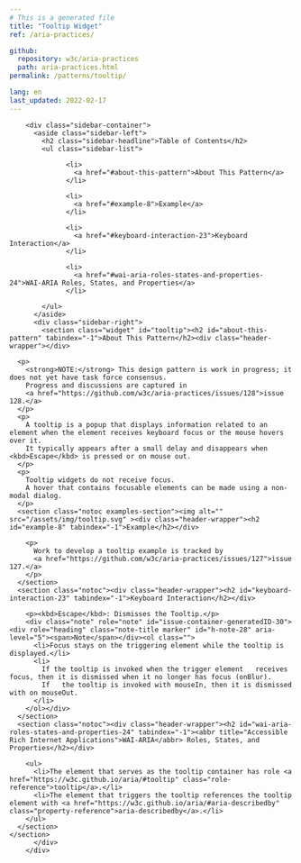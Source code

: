 ```yaml
---
# This is a generated file
title: "Tooltip Widget"
ref: /aria-practices/

github:
  repository: w3c/aria-practices
  path: aria-practices.html
permalink: /patterns/tooltip/

lang: en
last_updated: 2022-02-17
---
```



<link rel="stylesheet" href="/assets/styles.css">
<!-- Code highlighting styles -->
<link rel="stylesheet" href="/index/css/github.css">

<div>

        <div class="sidebar-container">
          <aside class="sidebar-left">
            <h2 class="sidebar-headline">Table of Contents</h2>
            <ul class="sidebar-list">
              
                  <li>
                    <a href="#about-this-pattern">About This Pattern</a>
                  </li>
                 
                  <li>
                    <a href="#example-8">Example</a>
                  </li>
                 
                  <li>
                    <a href="#keyboard-interaction-23">Keyboard Interaction</a>
                  </li>
                 
                  <li>
                    <a href="#wai-aria-roles-states-and-properties-24">WAI-ARIA Roles, States, and Properties</a>
                  </li>
                
            </ul>
          </aside>
          <div class="sidebar-right">
            <section class="widget" id="tooltip"><h2 id="about-this-pattern" tabindex="-1">About This Pattern</h2><div class="header-wrapper"></div>
      
      <p>
        <strong>NOTE:</strong> This design pattern is work in progress; it does not yet have task force consensus.
        Progress and discussions are captured in
        <a href="https://github.com/w3c/aria-practices/issues/128">issue 128.</a>
      </p>
      <p>
        A tooltip is a popup that displays information related to an element when the element receives keyboard focus or the mouse hovers over it.
        It typically appears after a small delay and disappears when <kbd>Escape</kbd> is pressed or on mouse out.
      </p>
      <p>
        Tooltip widgets do not receive focus.
        A hover that contains focusable elements can be made using a non-modal dialog.
      </p>
      <section class="notoc examples-section"><img alt="" src="/assets/img/tooltip.svg" ><div class="header-wrapper"><h2 id="example-8" tabindex="-1">Example</h2></div>
        
        <p>
          Work to develop a tooltip example is tracked by
          <a href="https://github.com/w3c/aria-practices/issues/127">issue 127.</a>
        </p>
      </section>
      <section class="notoc"><div class="header-wrapper"><h2 id="keyboard-interaction-23" tabindex="-1">Keyboard Interaction</h2></div>
        
        <p><kbd>Escape</kbd>: Dismisses the Tooltip.</p>
        <div class="note" role="note" id="issue-container-generatedID-30"><div role="heading" class="note-title marker" id="h-note-28" aria-level="5"><span>Note</span></div><ol class="">
          <li>Focus stays on the triggering element while the tooltip is displayed.</li>
          <li>
            If the tooltip is invoked when the trigger element   receives focus, then it is dismissed when it no longer has focus (onBlur).
            If   the tooltip is invoked with mouseIn, then it is dismissed with on mouseOut.
          </li>
        </ol></div>
      </section>
      <section class="notoc"><div class="header-wrapper"><h2 id="wai-aria-roles-states-and-properties-24" tabindex="-1"><abbr title="Accessible Rich Internet Applications">WAI-ARIA</abbr> Roles, States, and Properties</h2></div>
        
        <ul>
          <li>The element that serves as the tooltip container has role <a href="https://w3c.github.io/aria/#tooltip" class="role-reference">tooltip</a>.</li>
          <li>The element that triggers the tooltip references the tooltip element with <a href="https://w3c.github.io/aria/#aria-describedby" class="property-reference">aria-describedby</a>.</li>
        </ul>
      </section>
    </section>
          </div>
        </div>
      
</div>
<script>
  var SkipToConfig = {
    settings: {
      skipTo: {
        displayOption: 'popup',
        attachElement: '#site-header',
        colorTheme: 'aria'
      }
    }
  };
</script>
<script src="/assets/skipto.min.js"></script>
